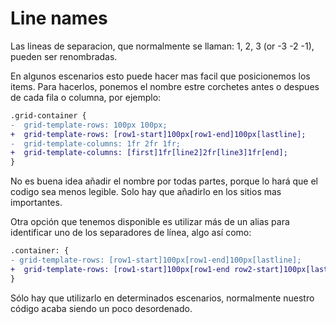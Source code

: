 # Line names

Las lineas de separacion, que normalmente se llaman: 1, 2, 3 (or -3 -2 -1), pueden ser renombradas.

En algunos escenarios esto puede hacer mas facil que posicionemos los items. Para hacerlos, ponemos el nombre estre corchetes antes o despues de cada fila o columna, por ejemplo:

```diff
.grid-container {
-  grid-template-rows: 100px 100px;
+  grid-template-rows: [row1-start]100px[row1-end]100px[lastline];
-  grid-template-columns: 1fr 2fr 1fr;
+  grid-template-columns: [first]1fr[line2]2fr[line3]1fr[end];
}
```

No es buena idea añadir el nombre por todas partes, porque lo hará que el codigo sea menos legible. Solo hay que añadirlo en los sitios mas importantes.

Otra opción que tenemos disponible es utilizar más de un alias para identificar uno de los separadores de línea, algo así como:

```diff
.container: {
- grid-template-rows: [row1-start]100px[row1-end]100px[lastline];
+  grid-template-rows: [row1-start]100px[row1-end row2-start]100px[lastline];
}
```

Sólo hay que utilizarlo en determinados escenarios, normalmente nuestro código acaba siendo un poco
desordenado.
